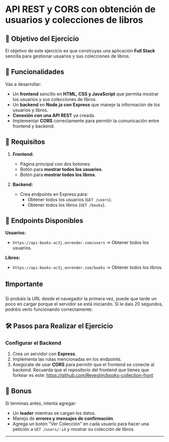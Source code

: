 # API REST y CORS con obtención de usuarios y colecciones de libros

## 📌 Objetivo del Ejercicio

El objetivo de este ejercicio es que construyas una aplicación **Full Stack** sencilla para gestionar usuarios y sus colecciones de libros.

## 📂 Funcionalidades

Vas a desarrollar:

- Un **frontend** sencillo en **HTML, CSS y JavaScript** que permita mostrar los usuarios y sus colecciones de libros.
- Un **backend** en **Node.js con Express** que maneje la información de los usuarios y libros.
- **Conexión con una API REST** ya creada.
- Implementar **CORS** correctamente para permitir la comunicación entre frontend y backend.

## 🎯 Requisitos

1. **Frontend:**

   - Página principal con dos botones:
   - Botón para **mostrar todos los usuarios**.
   - Botón para **mostrar todos los libros**.

2. **Backend:**
   - Crea endpoints en Express para:
     - Obtener todos los usuarios (`GET /users`).
     - Obtener todos los libros (`GET /books`).

## 🔗 Endpoints Disponibles

**Usuarios:**

- `https://api-books-ac3j.onrender.com/users` → Obtener todos los usuarios.

**Libros:**

- `https://api-books-ac3j.onrender.com/books` → Obtener todos los libros.

## ❗Importante

Si probáis la URL desde el navegador la primera vez, puede que tarde un poco en cargar porque el servidor se está iniciando. Si le dais 20 segundos, podréis verlo funcionando correctamente.

## 🛠️ Pasos para Realizar el Ejercicio

### **Configurar el Backend**

1. Crea un servidor con **Express**.
2. Implementa las rutas mencionadas en los endpoints.
3. Asegúrate de usar **CORS** para permitir que el frontend se conecte al backend. Recuerda que el repositorio del frontend que tienes que forkear es este: https://github.com/Reyeslim/books-collection-front

## 🚀 Bonus

Si terminas antes, intenta agregar:

- Un **loader** mientras se cargan los datos.
- Manejo de **errores y mensajes de confirmación**.
- Agrega un botón "Ver Colección" en cada usuario para hacer una petición a `GET /users/:id` y mostrar su colección de libros.

---
